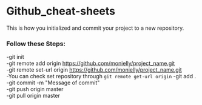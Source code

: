 # Github_cheat-sheets
This is how you initialized and commit your project to a new repository.  

### Follow these Steps:  
-git init  
-git remote add origin https://github.com/monielly/project_name.git  
-git remote set-url origin https://github.com/monielly/project_name.git  
-You can check set repository through `git remote get-url origin`
-git add .
-git commit -m "Message of commit"  
-git push origin master  
-git pull origin master  
